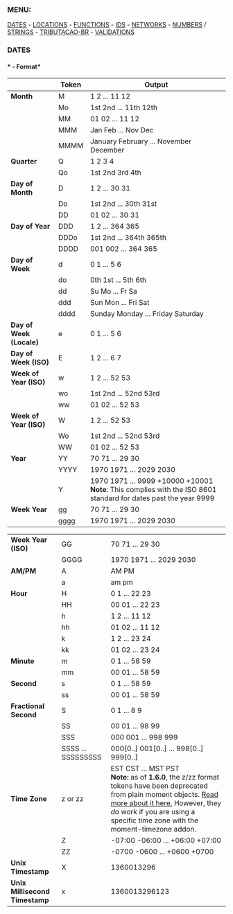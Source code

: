 ### MENU:
[DATES](https://github.com/maviniciuus/js-helpers/blob/master/doc/DATES.md) *-* [LOCATIONS](https://github.com/maviniciuus/js-helpers/blob/master/doc/LOCATIONS.md) *-* [FUNCTIONS](https://github.com/maviniciuus/js-helpers/blob/master/doc/FUNCTIONS.md) *-* [IDS](https://github.com/maviniciuus/js-helpers/blob/master/doc/IDS.md) *-* [NETWORKS](https://github.com/maviniciuus/js-helpers/blob/master/doc/NETWORKS.md) *-* [NUMBERS](https://github.com/maviniciuus/js-helpers/blob/master/doc/NUMBERS.md) / [STRINGS](https://github.com/maviniciuus/js-helpers/blob/master/doc/STRINGS.md) *-* [TRIBUTACAO-BR](https://github.com/maviniciuus/js-helpers/blob/master/doc/TRIBUTACAO-BR.md) *-* [VALIDATIONS](https://github.com/maviniciuus/js-helpers/blob/master/doc/VALIDATIONS.md)

### DATES

#### * - Format*

|   	                          | Token             | Output                                      |
|---	                          |---          	    |---                            	            |
| **Month**                     | M            	    | 1 2 ... 11 12                               |
|    	                          | Mo             	  | 1st 2nd ... 11th 12th                       |
|   	                          | MM          	    | 01 02 ... 11 12                             |
|   	                          | MMM         	    | Jan Feb ... Nov Dec                         |
|   	                          | MMMM        	    | January February ... November December      |
| **Quarter**                   | Q            	    | 1 2 3 4                                     |
|    	                          | Qo             	  | 1st 2nd 3rd 4th                             |
| **Day of Month**              | D          	      | 1 2 ... 30 31                               |
|   	                          | Do          	    | 1st 2nd ... 30th 31st                       |
|   	                          | DD          	    | 01 02 ... 30 31                             |
| **Day of Year**               | DDD          	    | 1 2 ... 364 365                             |
|   	                          | DDDo        	    | 1st 2nd ... 364th 365th                     |
|   	                          | DDDD          	  | 001 002 ... 364 365                         |
| **Day of Week**               | d          	      | 0 1 ... 5 6                                 |
|   	                          | do        	      | 0th 1st ... 5th 6th                         |
|   	                          | dd          	    | Su Mo ... Fr Sa                             |
|   	                          | ddd         	    | Sun Mon ... Fri Sat                         |
|   	                          | dddd         	    | Sunday Monday ... Friday Saturday           |
| **Day of Week (Locale)**      | e          	      | 0 1 ... 5 6                                 |
| **Day of Week (ISO)**         | E          	      | 1 2 ... 6 7                                 |
| **Week of Year (ISO)**        | w          	      | 1 2 ... 52 53                               |
|                               | wo                | 1st 2nd ... 52nd 53rd                       |
|                               | ww                | 01 02 ... 52 53                             |
| **Week of Year (ISO)**        | W                 | 1 2 ... 52 53                               |
|                               | Wo                | 1st 2nd ... 52nd 53rd                       |
|                               | WW                | 01 02 ... 52 53                             |
| **Year**                      | YY                | 70 71 ... 29 30                             |
|                               | YYYY              | 1970 1971 ... 2029 2030                     |
|                               | Y                 | 1970 1971 ... 9999 +10000 +10001  **Note**: This complies with the ISO 8601 standard for dates past the year 9999 |
| **Week Year**                 | gg                | 70 71 ... 29 30                             |
|                               | gggg              | 1970 1971 ... 2029 2030                     |

<table class="table table-striped table-bordered">
    <tr>
      <td><b>Week Year (ISO)</b></td>
      <td>GG</td>
      <td>70 71 ... 29 30</td>
    </tr>
    <tr>
      <td></td>
      <td>GGGG</td>
      <td>1970 1971 ... 2029 2030</td>
    </tr>
    <tr>
      <td><b>AM/PM</b></td>
      <td>A</td>
      <td>AM PM</td>
    </tr>
    <tr>
      <td></td>
      <td>a</td>
      <td>am pm</td>
    </tr>
    <tr>
      <td><b>Hour</b></td>
      <td>H</td>
      <td>0 1 ... 22 23</td>
    </tr>
    <tr>
      <td></td>
      <td>HH</td>
      <td>00 01 ... 22 23</td>
    </tr>
    <tr>
      <td></td>
      <td>h</td>
      <td>1 2 ... 11 12</td>
    </tr>
    <tr>
      <td></td>
      <td>hh</td>
      <td>01 02 ... 11 12</td>
    </tr>
    <tr>
      <td></td>
      <td>k</td>
      <td>1 2 ... 23 24</td>
    </tr>
    <tr>
      <td></td>
      <td>kk</td>
      <td>01 02 ... 23 24</td>
    </tr>
    <tr>
      <td><b>Minute</b></td>
      <td>m</td>
      <td>0 1 ... 58 59</td>
    </tr>
    <tr>
      <td></td>
      <td>mm</td>
      <td>00 01 ... 58 59</td>
    </tr>
    <tr>
      <td><b>Second</b></td>
      <td>s</td>
      <td>0 1 ... 58 59</td>
    </tr>
    <tr>
      <td></td>
      <td>ss</td>
      <td>00 01 ... 58 59</td>
    </tr>
    <tr>
      <td><b>Fractional Second</b></td>
      <td>S</td>
      <td>0 1 ... 8 9</td>
    </tr>
    <tr>
      <td></td>
      <td>SS</td>
      <td>00 01 ... 98 99</td>
    </tr>
    <tr>
      <td></td>
      <td>SSS</td>
      <td>000 001 ... 998 999</td>
    </tr>
    <tr>
      <td></td>
      <td>SSSS ... SSSSSSSSS</td>
      <td>000[0..] 001[0..] ... 998[0..] 999[0..]</td>
    </tr>
    <tr>
      <td><b>Time Zone</b></td>
      <td>z or zz</td>
      <td>
        EST CST ... MST PST
        <br>
        <b>Note:</b> as of <b>1.6.0</b>, the z/zz format tokens have been deprecated from plain moment objects. <a href="https://github.com/moment/moment/issues/162">Read more about it here.</a>
        However, they <em>do</em> work if you are using a specific time zone with the moment-timezone addon.
      </td>
    </tr>
    <tr>
      <td></td>
      <td>Z</td>
      <td>-07:00 -06:00 ... +06:00 +07:00</td>
    </tr>
    <tr>
      <td></td>
      <td>ZZ</td>
      <td>
        -0700 -0600 ... +0600 +0700
      </td>
    </tr>
    <tr>
      <td><b>Unix Timestamp</b></td>
      <td>X</td>
      <td>1360013296</td>
    </tr>
    <tr>
      <td><b>Unix Millisecond Timestamp</b></td>
      <td>x</td>
      <td>1360013296123</td>
    </tr>
  </tbody>
</table>